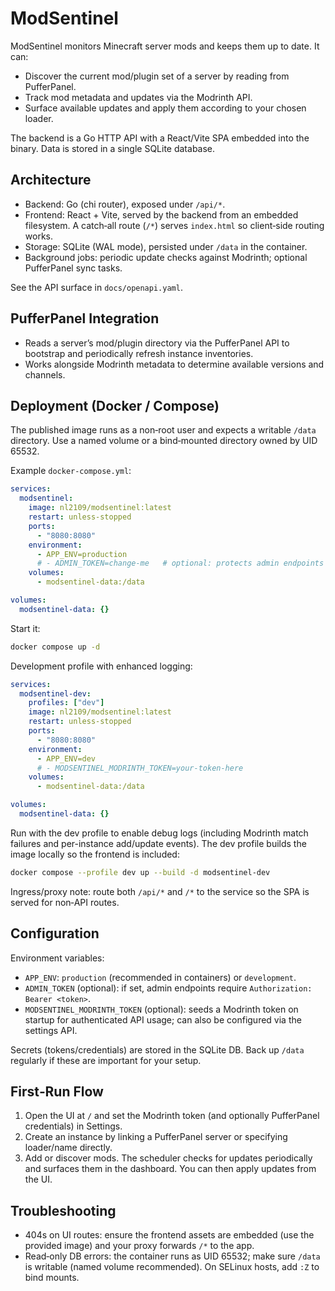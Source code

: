 # ModSentinel

ModSentinel monitors Minecraft server mods and keeps them up to date. It can:

- Discover the current mod/plugin set of a server by reading from PufferPanel.
- Track mod metadata and updates via the Modrinth API.
- Surface available updates and apply them according to your chosen loader.

The backend is a Go HTTP API with a React/Vite SPA embedded into the binary. Data is stored in a single SQLite database.

## Architecture

- Backend: Go (chi router), exposed under `/api/*`.
- Frontend: React + Vite, served by the backend from an embedded filesystem. A catch‑all route (`/*`) serves `index.html` so client‑side routing works.
- Storage: SQLite (WAL mode), persisted under `/data` in the container.
- Background jobs: periodic update checks against Modrinth; optional PufferPanel sync tasks.

See the API surface in `docs/openapi.yaml`.

## PufferPanel Integration

- Reads a server’s mod/plugin directory via the PufferPanel API to bootstrap and periodically refresh instance inventories.
- Works alongside Modrinth metadata to determine available versions and channels.

## Deployment (Docker / Compose)

The published image runs as a non‑root user and expects a writable `/data` directory. Use a named volume or a bind‑mounted directory owned by UID 65532.

Example `docker-compose.yml`:

```yaml
services:
  modsentinel:
    image: nl2109/modsentinel:latest
    restart: unless-stopped
    ports:
      - "8080:8080"
    environment:
      - APP_ENV=production
      # - ADMIN_TOKEN=change-me   # optional: protects admin endpoints
    volumes:
      - modsentinel-data:/data

volumes:
  modsentinel-data: {}
```

Start it:

```bash
docker compose up -d
```

Development profile with enhanced logging:

```yaml
services:
  modsentinel-dev:
    profiles: ["dev"]
    image: nl2109/modsentinel:latest
    restart: unless-stopped
    ports:
      - "8080:8080"
    environment:
      - APP_ENV=dev
      # - MODSENTINEL_MODRINTH_TOKEN=your-token-here
    volumes:
      - modsentinel-data:/data

volumes:
  modsentinel-data: {}
```

Run with the dev profile to enable debug logs (including Modrinth match failures and per-instance add/update events). The dev profile builds the image locally so the frontend is included:

```bash
docker compose --profile dev up --build -d modsentinel-dev
```

Ingress/proxy note: route both `/api/*` and `/*` to the service so the SPA is served for non‑API routes.

## Configuration

Environment variables:

- `APP_ENV`: `production` (recommended in containers) or `development`.
- `ADMIN_TOKEN` (optional): if set, admin endpoints require `Authorization: Bearer <token>`.
- `MODSENTINEL_MODRINTH_TOKEN` (optional): seeds a Modrinth token on startup for authenticated API usage; can also be configured via the settings API.

Secrets (tokens/credentials) are stored in the SQLite DB. Back up `/data` regularly if these are important for your setup.

## First‑Run Flow

1. Open the UI at `/` and set the Modrinth token (and optionally PufferPanel credentials) in Settings.
2. Create an instance by linking a PufferPanel server or specifying loader/name directly.
3. Add or discover mods. The scheduler checks for updates periodically and surfaces them in the dashboard. You can then apply updates from the UI.

## Troubleshooting

- 404s on UI routes: ensure the frontend assets are embedded (use the provided image) and your proxy forwards `/*` to the app.
- Read‑only DB errors: the container runs as UID 65532; make sure `/data` is writable (named volume recommended). On SELinux hosts, add `:Z` to bind mounts.
